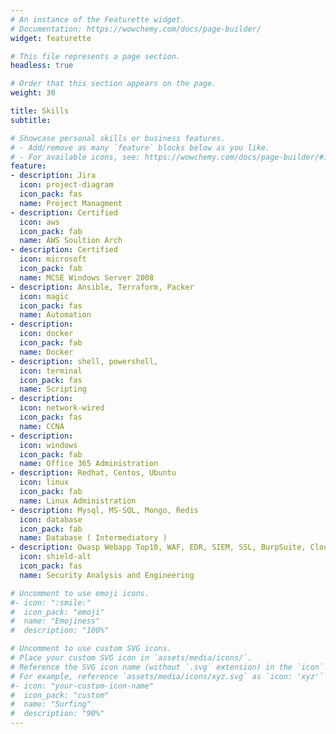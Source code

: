 ```yaml
---
# An instance of the Featurette widget.
# Documentation: https://wowchemy.com/docs/page-builder/
widget: featurette

# This file represents a page section.
headless: true

# Order that this section appears on the page.
weight: 30

title: Skills
subtitle:

# Showcase personal skills or business features.
# - Add/remove as many `feature` blocks below as you like.
# - For available icons, see: https://wowchemy.com/docs/page-builder/#icons
feature:
- description: Jira
  icon: project-diagram
  icon_pack: fas
  name: Project Managment
- description: Certified
  icon: aws
  icon_pack: fab
  name: AWS Soultion Arch
- description: Certified
  icon: microsoft 
  icon_pack: fab
  name: MCSE Windows Server 2008
- description: Ansible, Terraform, Packer
  icon: magic
  icon_pack: fas
  name: Automation   
- description:
  icon: docker
  icon_pack: fab
  name: Docker 
- description: shell, powershell, 
  icon: terminal
  icon_pack: fas
  name: Scripting
- description:
  icon: network-wired
  icon_pack: fas
  name: CCNA 
- description:
  icon: windows 
  icon_pack: fab
  name: Office 365 Administration
- description: Redhat, Centos, Ubuntu 
  icon: linux
  icon_pack: fab
  name: Linux Administration 
- description: Mysql, MS-SQL, Mongo, Redis 
  icon: database
  icon_pack: fab
  name: Database ( Intermediatory ) 
- description: Owasp Webapp Top10, WAF, EDR, SIEM, SSL, BurpSuite, Cloudflare, Tenable, SSO, MFA, IDP, Cisco Umbrella, ASA, IPS
  icon: shield-alt
  icon_pack: fas
  name: Security Analysis and Engineering

# Uncomment to use emoji icons.
#- icon: ":smile:"
#  icon_pack: "emoji"
#  name: "Emojiness"
#  description: "100%"  

# Uncomment to use custom SVG icons.
# Place your custom SVG icon in `assets/media/icons/`.
# Reference the SVG icon name (without `.svg` extension) in the `icon` field.
# For example, reference `assets/media/icons/xyz.svg` as `icon: 'xyz'`
#- icon: "your-custom-icon-name"
#  icon_pack: "custom"
#  name: "Surfing"
#  description: "90%"
---
```

